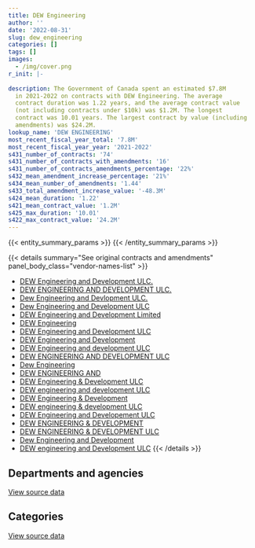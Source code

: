 ```yaml
---
title: DEW Engineering
author: ''
date: '2022-08-31'
slug: dew_engineering
categories: []
tags: []
images:
  - /img/cover.png
r_init: |-
  
description: The Government of Canada spent an estimated $7.8M
  in 2021-2022 on contracts with DEW Engineering. The average
  contract duration was 1.22 years, and the average contract value
  (not including contracts under $10k) was $1.2M. The longest
  contract was 10.01 years. The largest contract by value (including
  amendments) was $24.2M.
lookup_name: 'DEW ENGINEERING'
most_recent_fiscal_year_total: '7.8M'
most_recent_fiscal_year_year: '2021-2022'
s431_number_of_contracts: '74'
s431_number_of_contracts_with_amendments: '16'
s431_number_of_contracts_amendments_percentage: '22%'
s432_mean_amendment_increase_percentage: '21%'
s434_mean_number_of_amendments: '1.44'
s433_total_amendment_increase_value: '-48.3M'
s424_mean_duration: '1.22'
s421_mean_contract_value: '1.2M'
s425_max_duration: '10.01'
s422_max_contract_value: '24.2M'
---
```


<script src="/rmarkdown-libs/htmlwidgets/htmlwidgets.js"></script>
<link href="/rmarkdown-libs/datatables-css/datatables-crosstalk.css" rel="stylesheet" />
<script src="/rmarkdown-libs/datatables-binding/datatables.js"></script>
<script src="/rmarkdown-libs/jquery/jquery-3.6.0.min.js"></script>
<link href="/rmarkdown-libs/dt-core-bootstrap/css/dataTables.bootstrap.min.css" rel="stylesheet" />
<link href="/rmarkdown-libs/dt-core-bootstrap/css/dataTables.bootstrap.extra.css" rel="stylesheet" />
<script src="/rmarkdown-libs/dt-core-bootstrap/js/jquery.dataTables.min.js"></script>
<script src="/rmarkdown-libs/dt-core-bootstrap/js/dataTables.bootstrap.min.js"></script>
<link href="/rmarkdown-libs/crosstalk/css/crosstalk.min.css" rel="stylesheet" />
<script src="/rmarkdown-libs/crosstalk/js/crosstalk.min.js"></script>
<script src="/rmarkdown-libs/htmlwidgets/htmlwidgets.js"></script>
<link href="/rmarkdown-libs/datatables-css/datatables-crosstalk.css" rel="stylesheet" />
<script src="/rmarkdown-libs/datatables-binding/datatables.js"></script>
<script src="/rmarkdown-libs/jquery/jquery-3.6.0.min.js"></script>
<link href="/rmarkdown-libs/dt-core-bootstrap/css/dataTables.bootstrap.min.css" rel="stylesheet" />
<link href="/rmarkdown-libs/dt-core-bootstrap/css/dataTables.bootstrap.extra.css" rel="stylesheet" />
<script src="/rmarkdown-libs/dt-core-bootstrap/js/jquery.dataTables.min.js"></script>
<script src="/rmarkdown-libs/dt-core-bootstrap/js/dataTables.bootstrap.min.js"></script>
<link href="/rmarkdown-libs/crosstalk/css/crosstalk.min.css" rel="stylesheet" />
<script src="/rmarkdown-libs/crosstalk/js/crosstalk.min.js"></script>

{{< entity_summary_params >}}
{{< /entity_summary_params >}}

{{< details summary="See original contracts and amendments" panel_body_class="vendor-names-list" >}}
- [DEW Engineering and Development ULC.](https://search.open.canada.ca/en/ct/?sort=contract_value_f%20desc&page=1&search_text=%22DEW%20Engineering%20and%20Development%20ULC.%22)
- [DEW ENGINEERING AND DEVELOPMENT ULC.](https://search.open.canada.ca/en/ct/?sort=contract_value_f%20desc&page=1&search_text=%22DEW%20ENGINEERING%20AND%20DEVELOPMENT%20ULC.%22)
- [Dew Engineering and Devlopment ULC.](https://search.open.canada.ca/en/ct/?sort=contract_value_f%20desc&page=1&search_text=%22Dew%20Engineering%20and%20Devlopment%20ULC.%22)
- [Dew Engineering and Development ULC](https://search.open.canada.ca/en/ct/?sort=contract_value_f%20desc&page=1&search_text=%22Dew%20Engineering%20and%20Development%20ULC%22)
- [DEW Engineering and Development Limited](https://search.open.canada.ca/en/ct/?sort=contract_value_f%20desc&page=1&search_text=%22DEW%20Engineering%20and%20Development%20Limited%22)
- [DEW Engineering](https://search.open.canada.ca/en/ct/?sort=contract_value_f%20desc&page=1&search_text=%22DEW%20Engineering%22)
- [DEW Engineering and Development ULC](https://search.open.canada.ca/en/ct/?sort=contract_value_f%20desc&page=1&search_text=%22DEW%20Engineering%20and%20Development%20ULC%22)
- [DEW Engineering and Development](https://search.open.canada.ca/en/ct/?sort=contract_value_f%20desc&page=1&search_text=%22DEW%20Engineering%20and%20Development%22)
- [DEW Engineering and development ULC](https://search.open.canada.ca/en/ct/?sort=contract_value_f%20desc&page=1&search_text=%22DEW%20Engineering%20and%20development%20ULC%22)
- [DEW ENGINEERING AND DEVELOPMENT ULC](https://search.open.canada.ca/en/ct/?sort=contract_value_f%20desc&page=1&search_text=%22DEW%20ENGINEERING%20AND%20DEVELOPMENT%20ULC%22)
- [Dew Engineering](https://search.open.canada.ca/en/ct/?sort=contract_value_f%20desc&page=1&search_text=%22Dew%20Engineering%22)
- [DEW ENGINEERING AND](https://search.open.canada.ca/en/ct/?sort=contract_value_f%20desc&page=1&search_text=%22DEW%20ENGINEERING%20AND%22)
- [DEW Engineering & Development ULC](https://search.open.canada.ca/en/ct/?sort=contract_value_f%20desc&page=1&search_text=%22DEW%20Engineering%20%26%20Development%20ULC%22)
- [DEW engineering and development ULC](https://search.open.canada.ca/en/ct/?sort=contract_value_f%20desc&page=1&search_text=%22DEW%20engineering%20and%20development%20ULC%22)
- [DEW Engineering & Development](https://search.open.canada.ca/en/ct/?sort=contract_value_f%20desc&page=1&search_text=%22DEW%20Engineering%20%26%20Development%22)
- [DEW engineering & development ULC](https://search.open.canada.ca/en/ct/?sort=contract_value_f%20desc&page=1&search_text=%22DEW%20engineering%20%26%20development%20ULC%22)
- [DEW Engineering and Developement ULC](https://search.open.canada.ca/en/ct/?sort=contract_value_f%20desc&page=1&search_text=%22DEW%20Engineering%20and%20Developement%20ULC%22)
- [DEW ENGINEERING & DEVELOPMENT](https://search.open.canada.ca/en/ct/?sort=contract_value_f%20desc&page=1&search_text=%22DEW%20ENGINEERING%20%26%20DEVELOPMENT%22)
- [DEW ENGINEERING & DEVELOPMENT ULC](https://search.open.canada.ca/en/ct/?sort=contract_value_f%20desc&page=1&search_text=%22DEW%20ENGINEERING%20%26%20DEVELOPMENT%20ULC%22)
- [Dew Engineering and Development](https://search.open.canada.ca/en/ct/?sort=contract_value_f%20desc&page=1&search_text=%22Dew%20Engineering%20and%20Development%22)
- [DEW engineering and Development ULC](https://search.open.canada.ca/en/ct/?sort=contract_value_f%20desc&page=1&search_text=%22DEW%20engineering%20and%20Development%20ULC%22)
{{< /details >}}

## Departments and agencies

<div id="htmlwidget-1" style="width:100%;height:auto;" class="datatables html-widget"></div>
<script type="application/json" data-for="htmlwidget-1">{"x":{"style":"bootstrap","filter":"none","vertical":false,"data":[["<a href=\"/departments/dfo-mpo/\">Fisheries and Oceans Canada<\/a>","<a href=\"/departments/dnd-mdn/\">National Defence<\/a>","<a href=\"/departments/nrcan-rncan/\">Natural Resources Canada<\/a>","<a href=\"/departments/pwgsc-tpsgc/\">Public Services and Procurement Canada<\/a>"],[null,12627264.33,99499.39,1138941.55],[null,11709430.04,99771.99,160250.49],[384181.49,6188624.01,99499.39,null],[1150640.77,6296234.32,349329.26,null]],"container":"<table class=\"table table-striped table-hover row-border order-column display\">\n  <thead>\n    <tr>\n      <th>Department<\/th>\n      <th>2018-2019<\/th>\n      <th>2019-2020<\/th>\n      <th>2020-2021<\/th>\n      <th>2021-2022<\/th>\n    <\/tr>\n  <\/thead>\n<\/table>","options":{"order":[[4,"desc"]],"pageLength":10,"autoWidth":true,"columnDefs":[{"targets":1,"render":"function(data, type, row, meta) {\n    return type !== 'display' ? data : DTWidget.formatCurrency(data, \"$\", 2, 3, \",\", \".\", true, null);\n  }"},{"targets":2,"render":"function(data, type, row, meta) {\n    return type !== 'display' ? data : DTWidget.formatCurrency(data, \"$\", 2, 3, \",\", \".\", true, null);\n  }"},{"targets":3,"render":"function(data, type, row, meta) {\n    return type !== 'display' ? data : DTWidget.formatCurrency(data, \"$\", 2, 3, \",\", \".\", true, null);\n  }"},{"targets":4,"render":"function(data, type, row, meta) {\n    return type !== 'display' ? data : DTWidget.formatCurrency(data, \"$\", 2, 3, \",\", \".\", true, null);\n  }"},{"width":"16%","targets":[1,2,3,4]},{"className":"dt-right","targets":[1,2,3,4]}],"orderClasses":false}},"evals":["options.columnDefs.0.render","options.columnDefs.1.render","options.columnDefs.2.render","options.columnDefs.3.render"],"jsHooks":[]}</script>
<p class="text-right">
<a href="https://github.com/GoC-Spending/contracts-data/tree/main/data/out/vendors/dew_engineering/summary_by_fiscal_year_by_department.csv" class="source-data-link btn btn-link">View source data</a>
</p>

## Categories

<div id="htmlwidget-2" style="width:100%;height:auto;" class="datatables html-widget"></div>
<script type="application/json" data-for="htmlwidget-2">{"x":{"style":"bootstrap","filter":"none","vertical":false,"data":[["<a href=\"/categories/other/\">(Other)<\/a>","<a href=\"/categories/facilities_and_construction/\">Facilities and construction<\/a>","<a href=\"/categories/office_management/\">Office management<\/a>","<a href=\"/categories/defence/\">Defence<\/a>","<a href=\"/categories/professional_services/\">Professional services<\/a>","<a href=\"/categories/transportation_and_logistics/\">Transportation and logistics<\/a>","<a href=\"/categories/industrial_products_and_services/\">Industrial products and services<\/a>"],[99499.39,165793.9,null,3381080.45,1138941.55,0,9080389.98],[99771.99,466891.27,null,6786542.94,160250.49,0,4455995.82],[99499.39,604675.39,78346.79,3931125.06,null,0,1958658.26],[99499.39,832381.16,78346.79,2818930.12,null,0,3967046.88]],"container":"<table class=\"table table-striped table-hover row-border order-column display\">\n  <thead>\n    <tr>\n      <th>Category<\/th>\n      <th>2018-2019<\/th>\n      <th>2019-2020<\/th>\n      <th>2020-2021<\/th>\n      <th>2021-2022<\/th>\n    <\/tr>\n  <\/thead>\n<\/table>","options":{"order":[[4,"desc"]],"dom":"t","pageLength":30,"autoWidth":true,"columnDefs":[{"targets":1,"render":"function(data, type, row, meta) {\n    return type !== 'display' ? data : DTWidget.formatCurrency(data, \"$\", 2, 3, \",\", \".\", true, null);\n  }"},{"targets":2,"render":"function(data, type, row, meta) {\n    return type !== 'display' ? data : DTWidget.formatCurrency(data, \"$\", 2, 3, \",\", \".\", true, null);\n  }"},{"targets":3,"render":"function(data, type, row, meta) {\n    return type !== 'display' ? data : DTWidget.formatCurrency(data, \"$\", 2, 3, \",\", \".\", true, null);\n  }"},{"targets":4,"render":"function(data, type, row, meta) {\n    return type !== 'display' ? data : DTWidget.formatCurrency(data, \"$\", 2, 3, \",\", \".\", true, null);\n  }"},{"width":"16%","targets":[1,2,3,4]},{"className":"dt-right","targets":[1,2,3,4]}],"orderClasses":false,"lengthMenu":[10,25,30,50,100]}},"evals":["options.columnDefs.0.render","options.columnDefs.1.render","options.columnDefs.2.render","options.columnDefs.3.render"],"jsHooks":[]}</script>
<p class="text-right">
<a href="https://github.com/GoC-Spending/contracts-data/tree/main/data/out/vendors/dew_engineering/summary_by_fiscal_year_by_category.csv" class="source-data-link btn btn-link">View source data</a>
</p>
